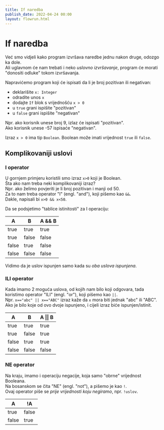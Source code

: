 ```yaml
---
title: If naredba
publish_date: 2022-04-24 00:00
layout: flowrun.html
---
```



# If naredba


Već smo vidjeli kako program izvršava naredbe jednu nakon druge, odozgo ka dole.  
Ali uglavnom će nam trebati i neko *uslovno izvršavanje*, program će morati "donositi odluke" tokom izvršavanja.  

Napravićemo program koji će ispisati da li je broj pozitivan ili negativan:
- deklarišite `x: Integer`
- odradite unos `x`
- dodajte `If` blok s vrijednošću `x > 0`
- u `true` grani ispišite "pozitivan"
- u `false` grani ispišite "negativan"

Npr. ako korisnik unese broj 9, izlaz će ispisati "pozitivan".  
Ako korisnik unese -57 ispisaće "negativan".

Izraz `x > 0` ima tip `Boolean`. Boolean može imati vrijednost `true` ili `false`.


<div>
    <div class="flowrun-instance flowrun--editable flowrun-layout-d-o"></div>
</div>



## Komplikovaniji uslovi

### I operator
U gornjem primjeru koristili smo izraz `x>0` koji je Boolean.  
Šta ako nam treba neki komplikovaniji izraz?  
Npr. ako želimo povjeriti je li broj pozitivan i manji od 50.  
Za to nam treba operator "I" (engl. "and"), koji pišemo kao `&&`.  
Dakle, napisali bi `x>0 && x<50`.

Da se podsjetimo "tablice istinitosti" za I operaciju:

<div class="pico">
<table class="striped">
<thead>
<tr>
<th>A</th>
<th>B</th>
<th>A &amp;&amp; B</th>
</tr>
</thead>
<tbody><tr>
<td>true</td>
<td>true</td>
<td>true</td>
</tr>
<tr>
<td>true</td>
<td>false</td>
<td>false</td>
</tr>
<tr>
<td>false</td>
<td>true</td>
<td>false</td>
</tr>
<tr>
<td>false</td>
<td>false</td>
<td>false</td>
</tr>
</tbody></table>
</div>

Vidimo da je uslov ispunjen samo kada su *oba uslova ispunjena*.

### ILI operator
Kada imamo 2 moguća uslova, od kojih nam bilo koji odgovara, 
tada koristimo operator "ILI" (engl. "or"), koji pišemo kao `||`.  
Npr. `x=="abc" || x=="ABC"` izraz kaže da `x` mora biti jednak "abc" ili "ABC".  
Ako je bilo koje od ovo dvoje ispunjeno, i cijeli izraz biće ispunjen/istinit.

<div class="pico">
<table class="striped">
<thead>
<tr>
<th>A</th>
<th>B</th>
<th>A || B</th>
</tr>
</thead>
<tbody>
<tr>
<td>true</td>
<td>true</td>
<td>true</td>
</tr>
<tr>
<td>true</td>
<td>false</td>
<td>true</td>
</tr>
<tr>
<td>false</td>
<td>true</td>
<td>true</td>
</tr>
<tr>
<td>false</td>
<td>false</td>
<td>false</td>
</tr>
</tbody>
</table>
</div>

### NE operator

Na kraju, imamo i operaciju negacije, koja samo "obrne" vrijednost Booleana.  
Na bosanskom se čita "NE" (engl. "not"), a pišemo je kao `!`.  
Ovaj operator piše se *prije vrijednosti koju negiramo*, npr. `!uslov`.

<div class="pico">
<table>
<thead>
<tr>
<th>A</th>
<th>!A</th>
</tr>
</thead>
<tbody>
<tr>
<td>true</td>
<td>false</td>
</tr>
<tr>
<td>false</td>
<td>true</td>
</tr>
</tbody>
</table>

</div>



